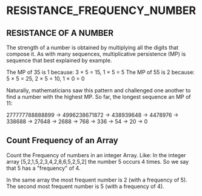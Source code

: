 # RESISTANCE_FREQUENCY_NUMBER

## RESISTANCE OF A NUMBER



The strength of a number is obtained by multiplying all the digits that compose it.
As with many sequences, multiplicative persistence (MP) is sequence that best explained by example.

The MP of 35 is 1 because: 3 × 5 = 15, 1 × 5 = 5
The MP of 55 is 2 because: 5 × 5 = 25, 2 × 5 = 10, 1 × 0 = 0

Naturally, mathematicians saw this pattern and challenged one another to find a number with the highest MP. So far, the longest sequence an MP of 11:

277777788888899 → 4996238671872 → 438939648 → 4478976 → 338688 → 27648 → 2688 → 768 → 336 → 54 → 20 → 0



## Count Frequency of an Array


Count the Frequency of numbers in an integer Array. Like:
In the integer array [5,2,1,5,2,3,4,2,8,6,5,2,5,2] the number 5 occurs 4 times. So we say that 5 has a "frequency" of 4.

In the same array the most frequent number is 2 (with a frequency of 5). The second most frequent number is 5 (with a frequency of 4).

